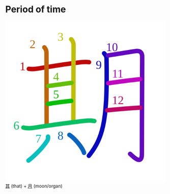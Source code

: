 # Period of time
![671f](Kanji/kanji-colorize/671f.svg)
[其](Kanji/kanji-dict/其.md) (that)  + [月](Kanji/kanji-dict/月.md) (moon/organ) 